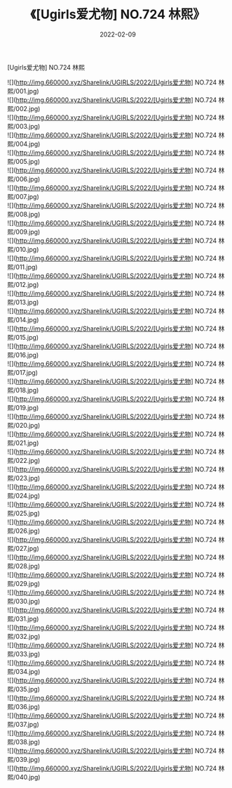 ﻿---
layout: post
title:  《[Ugirls爱尤物] NO.724 林熙》
date:   2022-02-09
img: http://img.660000.xyz/Sharelink/UGIRLS/2022/[Ugirls爱尤物] NO.724 林熙/000.jpg
categories: [美女, 清纯, 唯美]
---

[Ugirls爱尤物] NO.724 林熙

 ![](http://img.660000.xyz/Sharelink/UGIRLS/2022/[Ugirls爱尤物] NO.724 林熙/001.jpg) <br>![](http://img.660000.xyz/Sharelink/UGIRLS/2022/[Ugirls爱尤物] NO.724 林熙/002.jpg) <br>![](http://img.660000.xyz/Sharelink/UGIRLS/2022/[Ugirls爱尤物] NO.724 林熙/003.jpg) <br>![](http://img.660000.xyz/Sharelink/UGIRLS/2022/[Ugirls爱尤物] NO.724 林熙/004.jpg) <br>![](http://img.660000.xyz/Sharelink/UGIRLS/2022/[Ugirls爱尤物] NO.724 林熙/005.jpg) <br>![](http://img.660000.xyz/Sharelink/UGIRLS/2022/[Ugirls爱尤物] NO.724 林熙/006.jpg) <br>![](http://img.660000.xyz/Sharelink/UGIRLS/2022/[Ugirls爱尤物] NO.724 林熙/007.jpg) <br>![](http://img.660000.xyz/Sharelink/UGIRLS/2022/[Ugirls爱尤物] NO.724 林熙/008.jpg) <br>![](http://img.660000.xyz/Sharelink/UGIRLS/2022/[Ugirls爱尤物] NO.724 林熙/009.jpg) <br>![](http://img.660000.xyz/Sharelink/UGIRLS/2022/[Ugirls爱尤物] NO.724 林熙/010.jpg) <br>![](http://img.660000.xyz/Sharelink/UGIRLS/2022/[Ugirls爱尤物] NO.724 林熙/011.jpg) <br>![](http://img.660000.xyz/Sharelink/UGIRLS/2022/[Ugirls爱尤物] NO.724 林熙/012.jpg) <br>![](http://img.660000.xyz/Sharelink/UGIRLS/2022/[Ugirls爱尤物] NO.724 林熙/013.jpg) <br>![](http://img.660000.xyz/Sharelink/UGIRLS/2022/[Ugirls爱尤物] NO.724 林熙/014.jpg) <br>![](http://img.660000.xyz/Sharelink/UGIRLS/2022/[Ugirls爱尤物] NO.724 林熙/015.jpg) <br>![](http://img.660000.xyz/Sharelink/UGIRLS/2022/[Ugirls爱尤物] NO.724 林熙/016.jpg) <br>![](http://img.660000.xyz/Sharelink/UGIRLS/2022/[Ugirls爱尤物] NO.724 林熙/017.jpg) <br>![](http://img.660000.xyz/Sharelink/UGIRLS/2022/[Ugirls爱尤物] NO.724 林熙/018.jpg) <br>![](http://img.660000.xyz/Sharelink/UGIRLS/2022/[Ugirls爱尤物] NO.724 林熙/019.jpg) <br>![](http://img.660000.xyz/Sharelink/UGIRLS/2022/[Ugirls爱尤物] NO.724 林熙/020.jpg) <br>![](http://img.660000.xyz/Sharelink/UGIRLS/2022/[Ugirls爱尤物] NO.724 林熙/021.jpg) <br>![](http://img.660000.xyz/Sharelink/UGIRLS/2022/[Ugirls爱尤物] NO.724 林熙/022.jpg) <br>![](http://img.660000.xyz/Sharelink/UGIRLS/2022/[Ugirls爱尤物] NO.724 林熙/023.jpg) <br>![](http://img.660000.xyz/Sharelink/UGIRLS/2022/[Ugirls爱尤物] NO.724 林熙/024.jpg) <br>![](http://img.660000.xyz/Sharelink/UGIRLS/2022/[Ugirls爱尤物] NO.724 林熙/025.jpg) <br>![](http://img.660000.xyz/Sharelink/UGIRLS/2022/[Ugirls爱尤物] NO.724 林熙/026.jpg) <br>![](http://img.660000.xyz/Sharelink/UGIRLS/2022/[Ugirls爱尤物] NO.724 林熙/027.jpg) <br>![](http://img.660000.xyz/Sharelink/UGIRLS/2022/[Ugirls爱尤物] NO.724 林熙/028.jpg) <br>![](http://img.660000.xyz/Sharelink/UGIRLS/2022/[Ugirls爱尤物] NO.724 林熙/029.jpg) <br>![](http://img.660000.xyz/Sharelink/UGIRLS/2022/[Ugirls爱尤物] NO.724 林熙/030.jpg) <br>![](http://img.660000.xyz/Sharelink/UGIRLS/2022/[Ugirls爱尤物] NO.724 林熙/031.jpg) <br>![](http://img.660000.xyz/Sharelink/UGIRLS/2022/[Ugirls爱尤物] NO.724 林熙/032.jpg) <br>![](http://img.660000.xyz/Sharelink/UGIRLS/2022/[Ugirls爱尤物] NO.724 林熙/033.jpg) <br>![](http://img.660000.xyz/Sharelink/UGIRLS/2022/[Ugirls爱尤物] NO.724 林熙/034.jpg) <br>![](http://img.660000.xyz/Sharelink/UGIRLS/2022/[Ugirls爱尤物] NO.724 林熙/035.jpg) <br>![](http://img.660000.xyz/Sharelink/UGIRLS/2022/[Ugirls爱尤物] NO.724 林熙/036.jpg) <br>![](http://img.660000.xyz/Sharelink/UGIRLS/2022/[Ugirls爱尤物] NO.724 林熙/037.jpg) <br>![](http://img.660000.xyz/Sharelink/UGIRLS/2022/[Ugirls爱尤物] NO.724 林熙/038.jpg) <br>![](http://img.660000.xyz/Sharelink/UGIRLS/2022/[Ugirls爱尤物] NO.724 林熙/039.jpg) <br>![](http://img.660000.xyz/Sharelink/UGIRLS/2022/[Ugirls爱尤物] NO.724 林熙/040.jpg) <br>